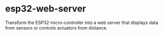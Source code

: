 # esp32-web-server
Transform the ESP32 micro-controller into a web server that displays data from sensors or controls actuators from distance.

